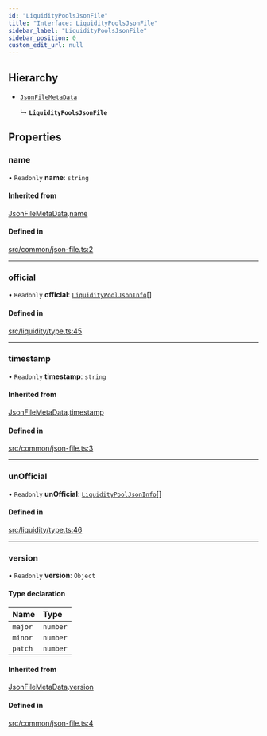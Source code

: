 ```yaml
---
id: "LiquidityPoolsJsonFile"
title: "Interface: LiquidityPoolsJsonFile"
sidebar_label: "LiquidityPoolsJsonFile"
sidebar_position: 0
custom_edit_url: null
---
```


## Hierarchy

- [`JsonFileMetaData`](JsonFileMetaData.md)

  ↳ **`LiquidityPoolsJsonFile`**

## Properties

### name

• `Readonly` **name**: `string`

#### Inherited from

[JsonFileMetaData](JsonFileMetaData.md).[name](JsonFileMetaData.md#name)

#### Defined in

[src/common/json-file.ts:2](https://github.com/alpha-defi/raydium-sdk/blob/ce1010a/src/common/json-file.ts#L2)

___

### official

• `Readonly` **official**: [`LiquidityPoolJsonInfo`](LiquidityPoolJsonInfo.md)[]

#### Defined in

[src/liquidity/type.ts:45](https://github.com/alpha-defi/raydium-sdk/blob/ce1010a/src/liquidity/type.ts#L45)

___

### timestamp

• `Readonly` **timestamp**: `string`

#### Inherited from

[JsonFileMetaData](JsonFileMetaData.md).[timestamp](JsonFileMetaData.md#timestamp)

#### Defined in

[src/common/json-file.ts:3](https://github.com/alpha-defi/raydium-sdk/blob/ce1010a/src/common/json-file.ts#L3)

___

### unOfficial

• `Readonly` **unOfficial**: [`LiquidityPoolJsonInfo`](LiquidityPoolJsonInfo.md)[]

#### Defined in

[src/liquidity/type.ts:46](https://github.com/alpha-defi/raydium-sdk/blob/ce1010a/src/liquidity/type.ts#L46)

___

### version

• `Readonly` **version**: `Object`

#### Type declaration

| Name | Type |
| :------ | :------ |
| `major` | `number` |
| `minor` | `number` |
| `patch` | `number` |

#### Inherited from

[JsonFileMetaData](JsonFileMetaData.md).[version](JsonFileMetaData.md#version)

#### Defined in

[src/common/json-file.ts:4](https://github.com/alpha-defi/raydium-sdk/blob/ce1010a/src/common/json-file.ts#L4)
